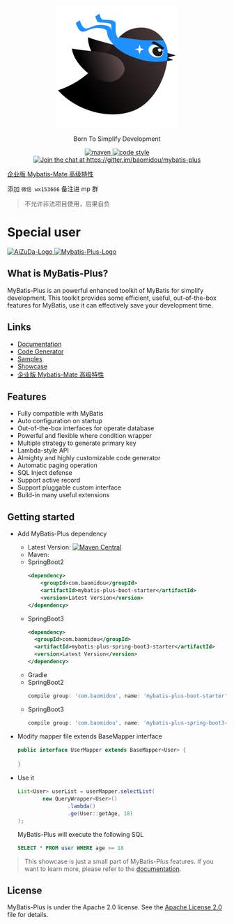 <p align="center">
  <a href="https://github.com/baomidou/mybatis-plus">
   <img alt="Mybatis-Plus-Logo" src="https://raw.githubusercontent.com/baomidou/logo/master/mybatis-plus-logo-new-mini.png">
  </a>
</p>

<p align="center">
  Born To Simplify Development
</p>

<p align="center">
  <a href="https://search.maven.org/#search%7Cga%7C1%7Cg%3A%22com.baomidou%22%20AND%20a%3A%22mybatis-plus%22">
    <img alt="maven" src="https://img.shields.io/maven-central/v/com.baomidou/mybatis-plus.svg?style=flat-square">
  </a>

  <a href="https://www.apache.org/licenses/LICENSE-2.0">
    <img alt="code style" src="https://img.shields.io/badge/license-Apache%202-4EB1BA.svg?style=flat-square">
  </a>

  <a href="https://gitter.im/baomidou/mybatis-plus?utm_source=badge&utm_medium=badge&utm_campaign=pr-badge&utm_content=badge">
    <img alt="Join the chat at https://gitter.im/baomidou/mybatis-plus" src="https://badges.gitter.im/baomidou/mybatis-plus.svg">
  </a>
</p>

[企业版 Mybatis-Mate 高级特性](https://gitee.com/baomidou/mybatis-mate-examples)

添加 `微信 wx153666` 备注进 mp 群

> 不允许非法项目使用，后果自负

# Special user

<p>
  <a href="https://doc.flowlong.com?from=mp" target="_blank">
   <img alt="AiZuDa-Logo" src="https://foruda.gitee.com/images/1715955628416785121/954c16ef_12260.png" width="160px" height="50px">
  </a>
  <a href="https://gitee.com/gz-yami/mall4j?from=mp" target="_blank">
   <img alt="Mybatis-Plus-Logo" src="https://foruda.gitee.com/images/1716599753022423252/fb0139cf_12260.png" width="160px" height="50px">
  </a>
</p>

## What is MyBatis-Plus?

MyBatis-Plus is an powerful enhanced toolkit of MyBatis for simplify development. This toolkit provides some efficient, useful, out-of-the-box features for MyBatis, use it can effectively save your development time.

## Links

- [Documentation](https://baomidou.com)
- [Code Generator](https://github.com/baomidou/generator)
- [Samples](https://github.com/baomidou/mybatis-plus-samples)
- [Showcase](https://github.com/baomidou/awesome-mybatis-plus)
- [企业版 Mybatis-Mate 高级特性](https://gitee.com/baomidou/mybatis-mate-examples)

## Features

-   Fully compatible with MyBatis
-   Auto configuration on startup
-   Out-of-the-box interfaces for operate database
-   Powerful and flexible where condition wrapper
-   Multiple strategy to generate primary key
-   Lambda-style API
-   Almighty and highly customizable code generator
-   Automatic paging operation
-   SQL Inject defense
-   Support active record
-   Support pluggable custom interface
-   Build-in many useful extensions

## Getting started

-   Add MyBatis-Plus dependency
    - Latest Version: [![Maven Central](https://img.shields.io/maven-central/v/com.baomidou/mybatis-plus.svg)](https://search.maven.org/search?q=g:com.baomidou%20a:mybatis-*)
    - Maven:
    - SpringBoot2
      ```xml
      <dependency>
          <groupId>com.baomidou</groupId>
          <artifactId>mybatis-plus-boot-starter</artifactId>
          <version>Latest Version</version>
      </dependency>
      ```
    - SpringBoot3
      ```xml
      <dependency>
        <groupId>com.baomidou</groupId>
        <artifactId>mybatis-plus-spring-boot3-starter</artifactId>
        <version>Latest Version</version>
      </dependency>
      ```
    - Gradle
    - SpringBoot2
      ```groovy
      compile group: 'com.baomidou', name: 'mybatis-plus-boot-starter', version: 'Latest Version'
      ```
    - SpringBoot3
      ```groovy
      compile group: 'com.baomidou', name: 'mybatis-plus-spring-boot3-starter', version: 'Latest Version'
      ```
-   Modify mapper file extends BaseMapper interface

    ```java
    public interface UserMapper extends BaseMapper<User> {

    }
    ```

- Use it
  ``` java
  List<User> userList = userMapper.selectList(
          new QueryWrapper<User>()
                  .lambda()
                  .ge(User::getAge, 18)
  );
  ```
    MyBatis-Plus will execute the following SQL
    ```sql
    SELECT * FROM user WHERE age >= 18
    ```

> This showcase is just a small part of MyBatis-Plus features. If you want to learn more, please refer to the [documentation](https://baomidou.com).

## License

MyBatis-Plus is under the Apache 2.0 license. See the [Apache License 2.0](http://www.apache.org/licenses/LICENSE-2.0) file for details.

